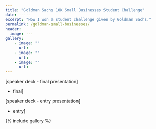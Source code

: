 ```yaml
---
title: "Goldman Sachs 10K Small Businesses Student Challenge"
date: -----
excerpt: "How I won a student challenge given by Goldman Sachs."
permalink: /goldman-small-businesses/
header:
  image: ---
gallery:
    - image: ""
      url:
    - image: ""
      url:
    - image: ""
      url:
---
```


[speaker deck - final presentation]

- final]

[speaker deck - entry presentation]

- entry]

{% include gallery %}